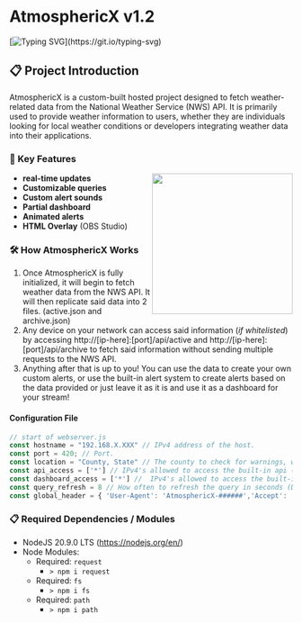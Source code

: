 # AtmosphericX v1.2
[![Typing SVG](https://readme-typing-svg.herokuapp.com?font=Fira+Code&weight=1&duration=2000&pause=1000&color=F70000&width=435&lines=Have+Questions%3F;Feel+free+to+contact+me!)](https://git.io/typing-svg)

## 📋 Project Introduction
AtmosphericX is a custom-built hosted project designed to fetch weather-related data from the National Weather Service (NWS) API. It is primarily used to provide weather information to users, whether they are individuals looking for local weather conditions or developers integrating weather data into their applications.

### 🔑 Key Features
<img align="right" height="250vh" src="https://github.com/K3YOMI/AtmosphericX/assets/54733885/e6cdf44a-ea6e-4acb-9386-e19ed1506507">

 - **real-time updates**
 - **Customizable queries**
 - **Custom alert sounds**
 - **Partial dashboard**
 - **Animated alerts**
 - **HTML Overlay** (OBS Studio)

### 🛠️ How AtmosphericX Works

 1. Once AtmosphericX is fully initialized, it will begin to fetch weather data from the NWS API. It will then replicate said data into 2 files. (active.json and archive.json)
 2. Any device on your network can access said information (*if whitelisted*) by accessing http://[ip-here]:[port]/api/active and http://[ip-here]:[port]/api/archive to fetch said information without sending multiple requests to the NWS API.
 3. Anything after that is up to you! You can use the data to create your own custom alerts, or use the built-in alert system to create alerts based on the data provided or just leave it as it is and use it as a dashboard for your stream!

#### Configuration File
```js
// start of webserver.js
const hostname = "192.168.X.XXX" // IPv4 address of the host.
const port = 420; // Port.
const location = "County, State" // The county to check for warnings, watches, emergencies, etc. (This will play a tone)
const api_access = ['*'] // IPv4's allowed to access the built-in api (use "*" to allow all)
const dashboard_access = ['*'] //  IPv4's allowed to access the built-in dashboard (use "*" to allow all)
const query_refresh = 8 // How often to refresh the query in seconds (Default: 8, seems to be the fastest without getting rate limited)
const global_header = { 'User-Agent': 'AtmosphericX-######','Accept': 'application/geo+json','Accept-Language': 'en-US'}
```

### 📋 Required Dependencies / Modules
- NodeJS 20.9.0 LTS (https://nodejs.org/en/)
- Node Modules:
   - Required: `request`
     - `> npm i request`
   - Required: ``fs``
     - `> npm i fs`
   - Required: ``path``
     - `> npm i path`






